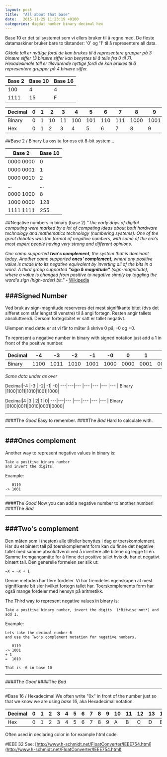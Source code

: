 ```yaml
---
layout: post
title:  "All about that base"
date:   2015-11-25 11:23:19 +0100
categories: digdat number binary decimal hex
---
```

Base 10 er det tallsystemet som vi ellers bruker til å regne med. De fleste datamaskiner bruker bare to tilstander: '0' og '1' til å representere all data.

*Oktale tall er nyttige fordi de kan brukes til å representere grupper på 3 binære siffer (3 binære siffer kan benyttes til å telle fra 0 til 7). Hexadesimale tall er tilsvarende nyttige fordi de kan brukes til å representere grupper på 4 binære siffer.*

Base 2|Base 10|Base 16
------|-------|-------
100   |   4   |4
1111  |  15   |F

Decimal|0|1|2|3|4|5|6|7|8|9|10|11|12|13|14|15|
---|---|---|---|---|---|---|---|---|---|---|---|---|---|---|---|---
Binary	|0|1|10|11|100|101|110|111|1000|1001|1010|1011|1100|1101|1110|1111|
Hex		|0|1|2|3|4|5|6|7|8|9|A|B|C|D|E|F|

##Base 2 / Binary
La oss ta for oss ett 8-bit system...

Base 2 | Base 10
---|---
0000 0000 | 0
0000 0001 | 1
0000 0010 | 2
... | ...
0000 1000 | 8
1000 0000 | 128
1111 1111 | 255


##Negative numbers in binary (base 2)
*"The early days of digital computing were marked by a lot of competing ideas about both hardware technology and mathematics technology (numbering systems). One of the great debates was the format of negative numbers, with some of the era's most expert people having very strong and different opinions.*

*One camp supported **two's complement**, the system that is dominant today. Another camp supported **ones' complement**, where any positive value is made into its negative equivalent by inverting all of the bits in a word. A third group supported **"sign & magnitude"** (sign-magnitude), where a value is changed from positive to negative simply by toggling the word's sign (high-order) bit."* - [Wikipedia](https://en.wikipedia.org/wiki/Signed_number_representations)

###Signed Number
-
Ved bruk av sign-magnitude reserveres det mest signifikante bitet (dvs det sifferet som står lengst til venstre) til å angi fortegn. Resten angir tallets absoluttverdi. Dersom fortegsbitet er satt er tallet negativt.

Ulempen med dette er at vi får to måter å skrive 0 på; -0 og +0.

To represent a negative number in binary with signed notation just add a 1 in front of the positive number.

Decimal|-4  |-3  |  -2|  -1|  -0|   0|   1|   2|   3|   4|
    ---|--- |--- |--- |--- |--- |--- |--- |--- |--- |--- |
Binary |1100|1011|1010|1001|1000|0000|0001|0010|0011|0100|

*Same data under as over*

Decimal|-4  |-3  |  -2|  -1|  -0|
---|---|--- |--- |--- |--- |--- |
Binary |1100|1011|1010|1001|1000|

Decimal|4  |3    |   2|   1|   0|
---|---|--- |--- |--- |--- |--- |
Binary |0100|0011|0010|0001|0000|

---
####The *Good*
Easy to remember.
####The *Bad*
Hard to calculate with.

---

###Ones complement
-
Another way to represent negative values in binary is:

	Take a positive binary number
	and invert the digits.

Example:

	   0110
	-> 1001



---
####The *Good*
Now you can add a negative number to another number!
####The *Bad*

---

###Two's complement
-

Den måten som i (nesten) alle tilfeller benyttes i dag er toerskomplement. Har du et binært tall på toerskomplement form kan du finne det negative tallet med samme absoluttverdi ved å invertere alle bitene og legge til én. Samme fremgangsmåte for å finne det positive tallet hvis du har et negativt binært tall. Den generelle formelen ser slik ut:

	−X = ¬X + 1

Denne metoden har flere fordeler. Vi har fremdeles egenskapen at mest signifikante bit sier hvilket fortegn tallet har. Toerskomplements form har også mange fordeler med hensyn på aritmetikk.

The Third way to represent negative values in binary is:

	Take a positive binary number, invert the digits  (*Bitwise not*) and add 1.

Example:

	Lets take the decimal number 6
	and use the Two's complement notation for negative numbers.

	   0110
	-> 1001
	+ 1
	=  1010

	That is -6 in base 10


---
####The *Good*
####The *Bad*

---

#Base 16 / Hexadecimal
We often write "0x" in front of the number just so that we know we are using *base 16*, aka Hexadecimal notation.

Decimal|0|1|2|3|4|5|6|7|8|9|10|11|12|13|14|15|
---|---|---|---|---|---|---|---|---|---|---|---|---|---|---|---|---
Hex|0|1|2|3|4|5|6|7|8|9|A|B|C|D|E|F|


Often used in declaring color in for example html code.


#IEEE 32
See: [http://www.h-schmidt.net/FloatConverter/IEEE754.html](http://www.h-schmidt.net/FloatConverter/IEEE754.html)
